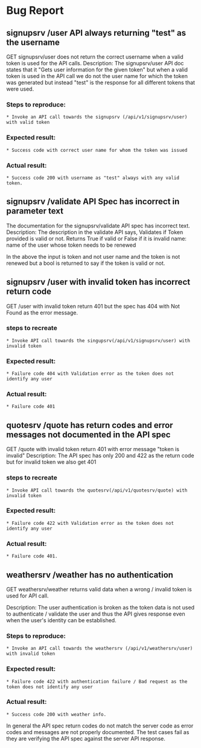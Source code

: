 # Bug Report

## signupsrv /user API always returning "test" as the username
GET signupsrv/user does not return the correct username when a valid token is used for the API calls.
Description:
The signupsrv/user API doc states that it "Gets user information for the given token" but when a valid token is used in the API call we do not the user name for which the token was generated but instead "test" is the response for all different tokens that were used.

### Steps to reproduce:
    * Invoke an API call towards the signupsrv (/api/v1/signupsrv/user) with valid token
### Expected result:
    * Success code with correct user name for whom the token was issued
### Actual result:
    * Success code 200 with username as "test" always with any valid token.

## signupsrv /validate API Spec has incorrect in parameter text
The documentation for the signupsrv/validate API spec has incorrect text.
Description:
The description in the validate API says,
Validates if Token provided is valid or not. Returns True if valid or False if it is invalid
name: name of the user whose token needs to be renewed

In the above the input is token and not user name and the token is not renewed but a bool is returned to say if the token is valid or not.

## signupsrv /user with invalid token has incorrect return code
GET /user with invalid token return 401 but the spec has 404 with Not Found as the error message.

### steps to recreate
    * Invoke API call towards the singupsrv(/api/v1/signupsrv/user) with invalid token
### Expected result:
    * Failure code 404 with Validation error as the token does not identify any user
### Actual result:
    * Failure code 401

## quotesrv /quote has return codes and error messages not documented in the API spec
GET /quote with invalid token return 401 with error message "token is invalid"
Description:
The API spec has only 200 and 422 as the return code but for invalid token we also get 401

### steps to recreate
    * Invoke API call towards the quotesrv(/api/v1/quotesrv/quote) with invalid token
### Expected result:
    * Failure code 422 with Validation error as the token does not identify any user
### Actual result:
    * Failure code 401.

## weathersrv /weather has no authentication
GET weathersrv/weather returns valid data when a wrong / invalid token is used for API call.

Description: The user authentication is broken as the token data is not used to authenticate / validate the user and thus the API gives response even when the user's identity can be established.

### Steps to reproduce:
    * Invoke an API call towards the weathersrv (/api/v1/weathersrv/user) with invalid token
### Expected result:
    * Failure code 422 with authentication failure / Bad request as the token does not identify any user
### Actual result:
    * Success code 200 with weather info.


In general the API spec return codes do not match the server code as error codes and messages are not properly documented.
The test cases fail as they are verifying the API spec against the server API response.